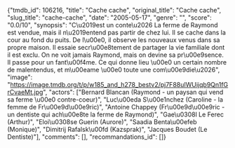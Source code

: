 {"tmdb_id": 106216, "title": "Cache cache", "original_title": "Cache cache", "slug_title": "cache-cache", "date": "2005-05-17", "genre": "", "score": "0.0/10", "synopsis": "C\u2019est un conte\u2026  La ferme de Raymond est vendue, mais il n\u2019entend pas partir de chez lui. Il se cache dans la cour au fond du puits.  De l\u00e0, il observe les nouveaux venus dans sa propre maison. Il essaie secr\u00e8tement de partager la vie familiale dont il est exclu.  On ne voit jamais Raymond, mais on devine sa pr\u00e9sence. Il passe pour un fant\u00f4me. Ce qui donne lieu \u00e0 un certain nombre de malentendus, et m\u00eame \u00e0 toute une com\u00e9die\u2026", "image": "https://image.tmdb.org/t/p/w185_and_h278_bestv2/pj7F88uIWUijqb9Qn1fGrCvaeMt.jpg", "actors": ["Bernard Blancan (Raymond - un paysan qui vend sa ferme \u00e0 contre-coeur)", "Luc\u00eda S\u00e1nchez (Caroline - la femme de Fr\u00e9d\u00e9ric)", "Antoine Chappey (Fr\u00e9d\u00e9ric - un dentiste qui ach\u00e8te la ferme de Raymond)", "Gae\u0308l Le Ferec (Arthur)", "Eloi\u0308se Guerin (Aurore)", "Saadia Benta\u00efeb (Monique)", "Dimitrij Rafalsk\u00fd (Kazsprak)", "Jacques Boudet (Le Dentiste)"], "comments": [], "recommandations_id": []}